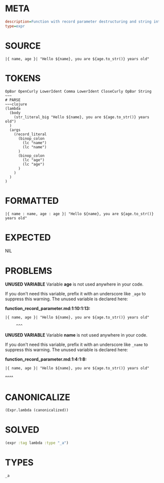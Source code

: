 # META
~~~ini
description=Function with record parameter destructuring and string interpolation
type=expr
~~~
# SOURCE
~~~roc
|{ name, age }| "Hello ${name}, you are ${age.to_str()} years old"
~~~
# TOKENS
~~~text
OpBar OpenCurly LowerIdent Comma LowerIdent CloseCurly OpBar String ~~~
# PARSE
~~~clojure
(lambda
  (body
    (str_literal_big "Hello ${name}, you are ${age.to_str()} years old")
  )
  (args
    (record_literal
      (binop_colon
        (lc "name")
        (lc "name")
      )
      (binop_colon
        (lc "age")
        (lc "age")
      )
    )
  )
)
~~~
# FORMATTED
~~~roc
|{ name : name, age : age }| "Hello ${name}, you are ${age.to_str()} years old"
~~~
# EXPECTED
NIL
# PROBLEMS
**UNUSED VARIABLE**
Variable **age** is not used anywhere in your code.

If you don't need this variable, prefix it with an underscore like `_age` to suppress this warning.
The unused variable is declared here:

**function_record_parameter.md:1:10:1:13:**
```roc
|{ name, age }| "Hello ${name}, you are ${age.to_str()} years old"
```
         ^^^


**UNUSED VARIABLE**
Variable **name** is not used anywhere in your code.

If you don't need this variable, prefix it with an underscore like `_name` to suppress this warning.
The unused variable is declared here:

**function_record_parameter.md:1:4:1:8:**
```roc
|{ name, age }| "Hello ${name}, you are ${age.to_str()} years old"
```
   ^^^^


# CANONICALIZE
~~~clojure
(Expr.lambda (canonicalized))
~~~
# SOLVED
~~~clojure
(expr :tag lambda :type "_a")
~~~
# TYPES
~~~roc
_a
~~~
